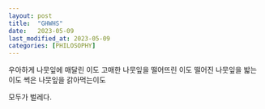 ```yaml
---
layout: post
title:  "GHWHS"
date:   2023-05-09
last_modified_at: 2023-05-09
categories: [PHILOSOPHY]
---
```


우아하게 나뭇잎에 매달린 이도
고매한 나뭇잎을 떨어뜨린 이도
떨어진 나뭇잎을 밟는 이도
썩은 나뭇잎을 갉아먹는이도

모두가 벌레다.
